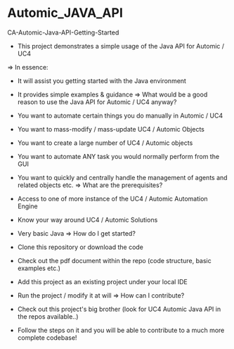 # Automic_JAVA_API
 CA-Automic-Java-API-Getting-Started


- This project demonstrates a simple usage of the Java API for Automic / UC4

=> In essence:

- It will assist you getting started with the Java environment
- It provides simple examples & guidance
=> What would be a good reason to use the Java API for Automic / UC4 anyway?

- You want to automate certain things you do manually in Automic / UC4
- You want to mass-modify / mass-update UC4 / Automic Objects
- You want to create a large number of UC4 / Automic objects
- You want to automate ANY task you would normally perform from the GUI
- You want to quickly and centrally handle the management of agents and related objects
etc.
=> What are the prerequisites?

- Access to one of more instance of the UC4 / Automic Automation Engine
- Know your way around UC4 / Automic Solutions
- Very basic Java
=> How do I get started?

- Clone this repository or download the code
- Check out the pdf document within the repo (code structure, basic examples etc.)
- Add this project as an existing project under your local IDE
- Run the project / modify it at will
=> How can I contribute?

- Check out this project's big brother (look for UC4 Automic Java API in the repos available..)
- Follow the steps on it and you will be able to contribute to a much more complete codebase!
